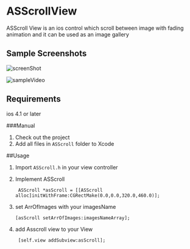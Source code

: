 ASScrollView
=============================
ASScroll View is an ios control  which scroll between image with fading animation and it can be used as an image gallery  

## Sample Screenshots
![screenShot](https://raw.github.com/ahmed-salaah/ASScrollView/master/ScreenShots/ScreenShot.png)

![sampleVideo](https://raw.github.com/ahmed-salaah/ASScrollView/master/ScreenShots/Sample.gif)


## Requirements
ios 4.1 or later

###Manual
1. Check out the project
2. Add all files in `ASScroll` folder to Xcode

##Usage
1. Import `ASScroll.h` in your view controller
2. Implement  ASScroll
	  
	    ASScroll *asScroll = [[ASScroll alloc]initWithFrame:CGRectMake(0.0,0.0,320.0,460.0)];

3. set ArrOfImages with your imagesName  

 	   [asScroll setArrOfImages:imagesNameArray];
	
4. add  Asscroll view  to your View

		[self.view addSubview:asScroll];

